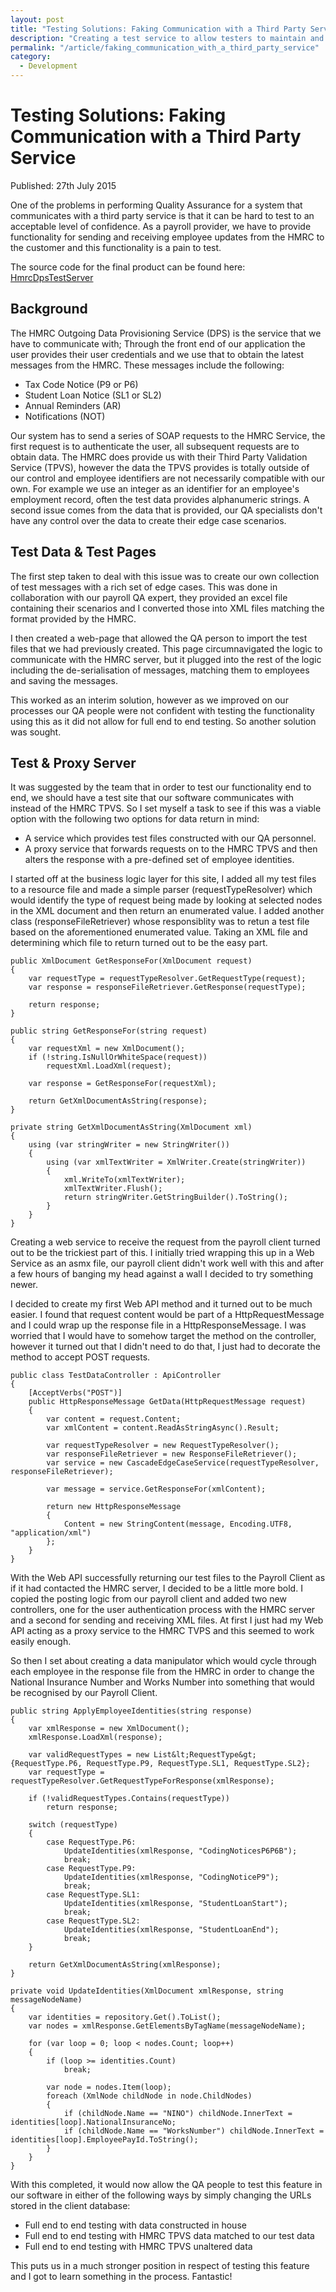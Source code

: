 ```yaml
---
layout: post
title: "Testing Solutions: Faking Communication with a Third Party Service"
description: "Creating a test service to allow testers to maintain and vary shared test data for testing integrations to the HMRC test servers within a payroll application."
permalink: "/article/faking_communication_with_a_third_party_service"
category:
  - Development
---
```


# Testing Solutions: Faking Communication with a Third Party Service

<i class="fa-solid fa-calendar me-2"></i>Published: 27th July 2015

One of the problems in performing Quality Assurance for a system that communicates with a third party service is that it can be hard to test to an acceptable level of confidence.  As a payroll provider, we have to provide functionality for sending and receiving employee updates from the HMRC to the customer and this functionality is a pain to test.

The source code for the final product can be found here: [HmrcDpsTestServer](https://github.com/GeekInTheNorth/HmrcDpsTestServer)

## Background

The HMRC Outgoing Data Provisioning Service (DPS) is the service that we have to communicate with; Through the front end of our application the user provides their user credentials and we use that to obtain the latest messages from the HMRC.  These messages include the following:

- Tax Code Notice (P9 or P6)
- Student Loan Notice (SL1 or SL2)
- Annual Reminders (AR)
- Notifications (NOT)

Our system has to send a series of SOAP requests to the HMRC Service, the first request is to authenticate the user, all subsequent requests are to obtain data.  The HMRC does provide us with their Third Party Validation Service (TPVS), however the data the TPVS provides is totally outside of our control and employee identifiers are not necessarily compatible with our own.  For example we use an integer as an identifier for an employee's employment record, often the test data provides alphanumeric strings.  A second issue comes from the data that is provided, our QA specialists don't have any control over the data to create their edge case scenarios.

## Test Data & Test Pages

The first step taken to deal with this issue was to create our own collection of test messages with a rich set of edge cases.  This was done in collaboration with our payroll QA expert, they provided an excel file containing their scenarios and I converted those into XML files matching the format provided by the HMRC.

I then created a web-page that allowed the QA person to import the test files that we had previously created.  This page circumnavigated the logic to communicate with the HMRC server, but it plugged into the rest of the logic including the de-serialisation of messages, matching them to employees and saving the messages.

This worked as an interim solution, however as we improved on our processes our QA people were not confident with testing the functionality using this as it did not allow for full end to end testing.  So another solution was sought.

## Test & Proxy Server

It was suggested by the team that in order to test our functionality end to end, we should have a test site that our software communicates with instead of the HMRC TPVS.  So I set myself a task to see if this was a viable option with the following two options for data return in mind:

- A service which provides test files constructed with our QA personnel.
- A proxy service that forwards requests on to the HMRC TPVS and then alters the response with a pre-defined set of employee identities.

I started off at the business logic layer for this site, I added all my test files to a resource file and made a simple parser (requestTypeResolver) which would identify the type of request being made by looking at selected nodes in the XML document and then return an enumerated value.  I added another class (responseFileRetriever) whose responsiblity was to retun a test file based on the aforementioned enumerated value.  Taking an XML file and determining which file to return turned out to be the easy part.

```
public XmlDocument GetResponseFor(XmlDocument request)
{
    var requestType = requestTypeResolver.GetRequestType(request);
    var response = responseFileRetriever.GetResponse(requestType);

    return response;
}

public string GetResponseFor(string request)
{
    var requestXml = new XmlDocument();
    if (!string.IsNullOrWhiteSpace(request))
        requestXml.LoadXml(request);

    var response = GetResponseFor(requestXml);

    return GetXmlDocumentAsString(response);
}

private string GetXmlDocumentAsString(XmlDocument xml)
{
    using (var stringWriter = new StringWriter())
    {
        using (var xmlTextWriter = XmlWriter.Create(stringWriter))
        {
            xml.WriteTo(xmlTextWriter);
            xmlTextWriter.Flush();
            return stringWriter.GetStringBuilder().ToString();
        }
    }
}
```

Creating a web service to receive the request from the payroll client turned out to be the trickiest part of this.  I initially tried wrapping this up in a Web Service as an asmx file, our payroll client didn't work well with this and after a few hours of banging my head against a wall I decided to try something newer.

I decided to create my first Web API method and it turned out to be much easier. I found that request content would be part of a HttpRequestMessage and I could wrap up the response file in a HttpResponseMessage.  I was worried that I would have to somehow target the method on the controller, however it turned out that I didn't need to do that, I just had to decorate the method to accept POST requests.

```
public class TestDataController : ApiController
{
    [AcceptVerbs("POST")]
    public HttpResponseMessage GetData(HttpRequestMessage request)
    {
        var content = request.Content;
        var xmlContent = content.ReadAsStringAsync().Result;

        var requestTypeResolver = new RequestTypeResolver();
        var responseFileRetriever = new ResponseFileRetriever();
        var service = new CascadeEdgeCaseService(requestTypeResolver, responseFileRetriever);

        var message = service.GetResponseFor(xmlContent);

        return new HttpResponseMessage
        {
            Content = new StringContent(message, Encoding.UTF8, "application/xml")
        };
    }
}
```

With the Web API successfully returning our test files to the Payroll Client as if it had contacted the HMRC server, I decided to be a little more bold.  I copied the posting logic from our payroll client and added two new controllers, one for the user authentication process with the HMRC server and a second for sending and receiving XML files.  At first I just had my Web API acting as a proxy service to the HMRC TVPS and this seemed to work easily enough.

So then I set about creating a data manipulator which would cycle through each employee in the response file from the HMRC in order to change the National Insurance Number and Works Number into something that would be recognised by our Payroll Client.

```
public string ApplyEmployeeIdentities(string response)
{
    var xmlResponse = new XmlDocument();
    xmlResponse.LoadXml(response);

    var validRequestTypes = new List&lt;RequestType&gt; {RequestType.P6, RequestType.P9, RequestType.SL1, RequestType.SL2};
    var requestType = requestTypeResolver.GetRequestTypeForResponse(xmlResponse);

    if (!validRequestTypes.Contains(requestType))
        return response;

    switch (requestType)
    {
        case RequestType.P6:
            UpdateIdentities(xmlResponse, "CodingNoticesP6P6B");
            break;
        case RequestType.P9:
            UpdateIdentities(xmlResponse, "CodingNoticeP9");
            break;
        case RequestType.SL1:
            UpdateIdentities(xmlResponse, "StudentLoanStart");
            break;
        case RequestType.SL2:
            UpdateIdentities(xmlResponse, "StudentLoanEnd");
            break;
    }

    return GetXmlDocumentAsString(xmlResponse);
}

private void UpdateIdentities(XmlDocument xmlResponse, string messageNodeName)
{
    var identities = repository.Get().ToList();
    var nodes = xmlResponse.GetElementsByTagName(messageNodeName);

    for (var loop = 0; loop < nodes.Count; loop++)
    {
        if (loop >= identities.Count)
            break;

        var node = nodes.Item(loop);
        foreach (XmlNode childNode in node.ChildNodes)
        {
            if (childNode.Name == "NINO") childNode.InnerText = identities[loop].NationalInsuranceNo;
            if (childNode.Name == "WorksNumber") childNode.InnerText = identities[loop].EmployeePayId.ToString();
        }
    }
}
```

With this completed, it would now allow the QA people to test this feature in our software in either of the following ways by simply changing the URLs stored in the client database:

- Full end to end testing with data constructed in house
- Full end to end testing with HMRC TPVS data matched to our test data
- Full end to end testing with HMRC TPVS unaltered data

This puts us in a much stronger position in respect of testing this feature and I got to learn something in the process.  Fantastic!